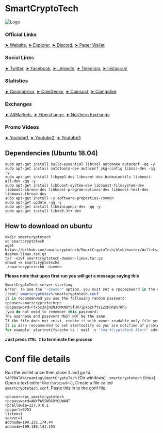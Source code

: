 # SmartCryptoTech
![Logo](https://github.com/smartcryptotech/SmartCryptoTech/blob/master/logo.png)



### Official Links
[➤ Website](http://smart-crypto-tech.co.uk),
[➤ Explorer](https://blockexplorer.smart-crypto-tech.co.uk),
[➤ Discord](https://discord.gg/CEaG3Gk),
[➤ Paper Wallet](https://twittertipbots.xyz/Paper-Wallets/Coins/index.html?currency=SmartCryptoTech)
### Social Links
[➤ Twitter](https://twitter.com/SmartCryptoTech),
[➤ Facebook](https://www.facebook.com/groups/2429636243737273),
[➤ LinkedIn](https://www.linkedin.com/in/smart-crypto-tech-207700185),
[➤ Telegram](https://t.me/joinchat/MeSZUhBRNJ0TRsSI11O3Kw),
[➤ Instagram](https://www.instagram.com/invites/contact/?i=xdumarnk8w90&utm_content=8epj6ah)
### Statistics
[➤ Coinpaprika](https://coinpaprika.com/coin/sct-smartcryptotech/),
[➤ CoinGecko](https://www.coingecko.com/en/coins/smartcryptotech),
[➤ Coincost](http://coincost.net/en/currency/smartcryptotech),
[➤ Coingolive](https://coingolive.com/en/coins/smartcryptotech/)
### Exchanges 
[➤ AltMarkets](https://altmarkets.io/trading/sctbtc),
[➤ Fiberchange](https://fiberchange.com/market/FBC-SCT),
[➤ Northern Exchange](https://nortexchange.com/exchange/?market=SCT_BTC)
### Promo Videos
[➤ Youtube1](https://www.youtube.com/watch?v=U2yQrCbrAss),
[➤ Youtube2](https://youtube.com/watch?v=Nzq-1zdKq2U),
[➤ Youtube3](https://youtube.com/watch?v=ZtbCkikGWHU)





## Dependencies (Ubuntu 18.04)
```
sudo apt-get install build-essential libtool automake autoconf -qq -y
sudo apt-get install autotools-dev autoconf pkg-config libssl-dev -qq -y
sudo apt-get install libgmp3-dev libevent-dev bsdmainutils libboost-all-dev -qq -y
sudo apt-get install libboost-system-dev libboost-filesystem-dev libboost-chrono-dev libboost-program-options-dev libboost-test-dev libboost-thread-dev
sudo apt-get install -y software-properties-common
sudo apt-get update -qq -y
sudo apt-get install libminiupnpc-dev -qq -y
sudo apt-get install libdb5.3++-dev
```


## How to download on ubuntu

```
mkdir smartcryptotech
cd smartcryptotech
wget https://github.com/smartcryptotech/SmartCryptoTech/blob/master/Wallets/smartcryptotech-daemon-linux.tar.gz
tar -xzvf smartcryptotech-daemon-linux.tar.gz
chmod +x smartcryptotechd
./smartcryptotechd -daemon
```
 __**Please note that upon first run you will get a message saying this**__
 ```cs
 SmartCryptoTech server starting
Error: To use the "-daemon" option, you must set a rpcpassword in the configuration file:
/root/.smartcryptotech/smartcryptotech.conf
It is recommended you use the following random password:
rpcuser=smartcryptotechrpc
rpcpassword=Ftx5x2XjHpNJcMKNDY5fUm7ipkozFftsEZzHbRBn7Kh5
(you do not need to remember this password)
The username and password MUST NOT be the same.
If the file does not exist, create it with owner-readable-only file permissions.
It is also recommended to set alertnotify so you are notified of problems;
for example: alertnotify=echo %s | mail -s "SmartCryptoTech Alert" admin@foo.com
```
__**Just press `CTRL C` to terminate the process**__

# __Conf file details__
Run the wallet once then close it and go to `%APPDATA%\roaming\SmartCryptoTech`  (On windows) `.smartcryptotech` (linux).
Open a text editor like (`notepad++`),
Create a file called `smartcryptotech.conf`,
Paste this in to the conf file,

```
rpcuser=rpc_smartcryptotech
rpcpassword=ANYPASSWORDYOUWANT
rpcallowip=127.0.0.1
rpcport=9251
listen=1
server=1
addnode=104.238.174.44
addnode=109.180.143.103
```
